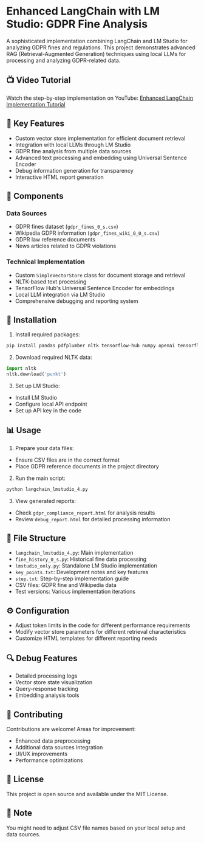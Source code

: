 # Enhanced LangChain with LM Studio: GDPR Fine Analysis

A sophisticated implementation combining LangChain and LM Studio for analyzing GDPR fines and regulations. This project demonstrates advanced RAG (Retrieval-Augmented Generation) techniques using local LLMs for processing and analyzing GDPR-related data.

## 📺 Video Tutorial
Watch the step-by-step implementation on YouTube:
[Enhanced LangChain Implementation Tutorial](https://youtu.be/Rv3WNMkvWWY)

## 🌟 Key Features
- Custom vector store implementation for efficient document retrieval
- Integration with local LLMs through LM Studio
- GDPR fine analysis from multiple data sources
- Advanced text processing and embedding using Universal Sentence Encoder
- Debug information generation for transparency
- Interactive HTML report generation

## 🔧 Components

### Data Sources
- GDPR fines dataset (`gdpr_fines_0_s.csv`)
- Wikipedia GDPR information (`gdpr_fines_wiki_0_0_s.csv`)
- GDPR law reference documents
- News articles related to GDPR violations

### Technical Implementation
- Custom `SimpleVectorStore` class for document storage and retrieval
- NLTK-based text processing
- TensorFlow Hub's Universal Sentence Encoder for embeddings
- Local LLM integration via LM Studio
- Comprehensive debugging and reporting system

## 🚀 Installation

1. Install required packages:
```bash
pip install pandas pdfplumber nltk tensorflow-hub numpy openai tensorflow
```

2. Download required NLTK data:
```python
import nltk
nltk.download('punkt')
```

3. Set up LM Studio:
- Install LM Studio
- Configure local API endpoint
- Set up API key in the code

## 📊 Usage

1. Prepare your data files:
- Ensure CSV files are in the correct format
- Place GDPR reference documents in the project directory

2. Run the main script:
```bash
python langchain_lmstudio_4.py
```

3. View generated reports:
- Check `gdpr_compliance_report.html` for analysis results
- Review `debug_report.html` for detailed processing information

## 📝 File Structure
- `langchain_lmstudio_4.py`: Main implementation
- `fine_history_0_s.py`: Historical fine data processing
- `lmstudio_only.py`: Standalone LM Studio implementation
- `key_points.txt`: Development notes and key features
- `step.txt`: Step-by-step implementation guide
- CSV files: GDPR fine and Wikipedia data
- Test versions: Various implementation iterations

## ⚙️ Configuration
- Adjust token limits in the code for different performance requirements
- Modify vector store parameters for different retrieval characteristics
- Customize HTML templates for different reporting needs

## 🔍 Debug Features
- Detailed processing logs
- Vector store state visualization
- Query-response tracking
- Embedding analysis tools

## 🤝 Contributing
Contributions are welcome! Areas for improvement:
- Enhanced data preprocessing
- Additional data sources integration
- UI/UX improvements
- Performance optimizations

## 📜 License
This project is open source and available under the MIT License.

## 📌 Note
You might need to adjust CSV file names based on your local setup and data sources.
